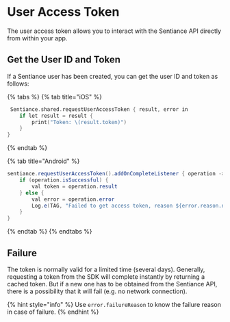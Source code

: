 # User Access Token

The user access token allows you to interact with the Sentiance API directly from within your app.

## Get the User ID and Token

If a Sentiance user has been created, you can get the user ID and token as follows:

{% tabs %}
{% tab title="iOS" %}
```objectivec
 Sentiance.shared.requestUserAccessToken { result, error in
    if let result = result {
        print("Token: \(result.token)")
    }
}
```
{% endtab %}

{% tab title="Android" %}
```java
sentiance.requestUserAccessToken().addOnCompleteListener { operation ->
    if (operation.isSuccessful) {
        val token = operation.result
    } else {
        val error = operation.error
        Log.e(TAG, "Failed to get access token, reason ${error.reason.name}.")
    }
}
```
{% endtab %}
{% endtabs %}

## Failure

The token is normally valid for a limited time (several days). Generally, requesting a token from the SDK will complete instantly by returning a cached token. But if a new one has to be obtained from the Sentiance API, there is a possibility that it will fail (e.g. no network connection).

{% hint style="info" %}
Use `error.failureReason` to know the failure reason in case of failure.
{% endhint %}
